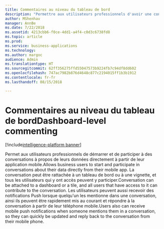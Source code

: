 ```yaml
---
title: Commentaires au niveau du tableau de bord
description: "Permettre aux utilisateurs professionnels d'avoir une conversation sur leurs données."
author: MShenhav
manager: AnnBe
ms.date: 7/22/2018
ms.assetid: 4213cbb6-f0ce-4dd1-a4f4-c0d3c6738fd8
ms.topic: article
ms.prod: 
ms.service: business-applications
ms.technology: 
ms.author: margoc
audience: Admin
ms.translationtype: HT
ms.sourcegitcommit: 62ff356275ffd55047573b9224fb7c94df8dd602
ms.openlocfilehash: 747ac7982b876d4648c877c2194015ff1b3b1912
ms.contentlocale: fr-fr
ms.lasthandoff: 08/15/2018

---
```

# <a name="dashboard-level-commenting"></a><span data-ttu-id="ba14c-103">Commentaires au niveau du tableau de bord</span><span class="sxs-lookup"><span data-stu-id="ba14c-103">Dashboard-level commenting</span></span>

[!include[intelligence-platform banner](../../includes/intelligence-platform.md)]



<span data-ttu-id="ba14c-104">Permet aux utilisateurs professionnels de démarrer et de participer à des conversations à propos de leurs données directement à partir de leur application mobile.</span><span class="sxs-lookup"><span data-stu-id="ba14c-104">Allows business users to start and participate in conversations about their data directly from their mobile app.</span></span> <span data-ttu-id="ba14c-105">La conversation peut être rattachée à un tableau de bord ou à une vignette, et tous les utilisateurs qui y ont accès peuvent y participer.</span><span class="sxs-lookup"><span data-stu-id="ba14c-105">Conversation can be attached to a dashboard or a tile, and all users that have access to it can contribute to the conversation.</span></span> <span data-ttu-id="ba14c-106">Les utilisateurs peuvent aussi recevoir des notifications Push lorsque quelqu'un les mentionne dans une conversation, ainsi ils peuvent être rapidement mis au courant et répondre à la conversation à partir de leur téléphone mobile.</span><span class="sxs-lookup"><span data-stu-id="ba14c-106">Users also can receive mobile push notifications when someone mentions them in a conversation, so they can quickly be updated and reply back to the conversation from their mobile phone.</span></span>


